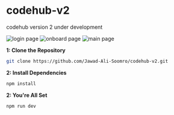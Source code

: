 # codehub-v2

codehub version 2 under development

![login page](./register.png.png)
![onboard page](./onboard.png.png)
![main page](./main.png.png)

**1: Clone the Repository**

```bash
git clone https://github.com/Jawad-Ali-Soomro/codehub-v2.git

```

**2: Install Dependencies**

```bash
npm install
```

**2: You're All Set**

```bash
npm run dev
```
